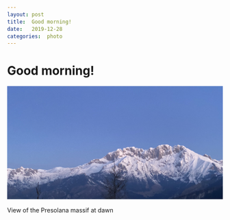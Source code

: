 ```yaml
---
layout: post
title:  Good morning! 
date:   2019-12-28 
categories:  photo 
---
```


# Good morning!


![](/images/IMG_0129.jpg)

View of the Presolana massif at dawn

